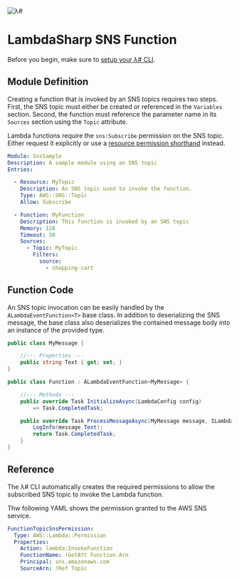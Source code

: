 ![λ#](../../Docs/LambdaSharp_v2_small.png)

# LambdaSharp SNS Function

Before you begin, make sure to [setup your λ# CLI](../../Runtime/).

## Module Definition

Creating a function that is invoked by an SNS topics requires two steps. First, the SNS topic must either be created or referenced in the `Variables` section. Second, the function must reference the parameter name in its `Sources` section using the `Topic` attribute.

Lambda functions require the `sns:Subscribe` permission on the SNS topic. Either request it explicitly or use a [resource permission shorthand](../src/MindTouch.LambdaSharp.Tool/Resources/IAM-Mappings.yml) instead.

```yaml
Module: SnsSample
Description: A sample module using an SNS topic
Entries:

  - Resource: MyTopic
    Description: An SNS topic used to invoke the function.
    Type: AWS::SNS::Topic
    Allow: Subscribe

  - Function: MyFunction
    Description: This function is invoked by an SNS topic
    Memory: 128
    Timeout: 30
    Sources:
      - Topic: MyTopic
        Filters:
          source:
            - shopping-cart
```

## Function Code

An SNS topic invocation can be easily handled by the `ALambdaEventFunction<T>` base class. In addition to deserializing the SNS message, the base class also deserializes the contained message body into an instance of the provided type.

```csharp
public class MyMessage {

    //--- Properties ---
    public string Text { get; set; }
}

public class Function : ALambdaEventFunction<MyMessage> {

    //--- Methods ---
    public override Task InitializeAsync(LambdaConfig config)
        => Task.CompletedTask;

    public override Task ProcessMessageAsync(MyMessage message, ILambdaContext context) {
        LogInfo(message.Text);
        return Task.CompletedTask;
    }
}
```

## Reference

The λ# CLI automatically creates the required permissions to allow the subscribed SNS topic to invoke the Lambda function.

Thw following YAML shows the permission granted to the AWS SNS service.

```yaml
FunctionTopicSnsPermission:
  Type: AWS::Lambda::Permission
  Properties:
    Action: lambda:InvokeFunction
    FunctionName: !GetAtt Function.Arn
    Principal: sns.amazonaws.com
    SourceArn: !Ref Topic
```
